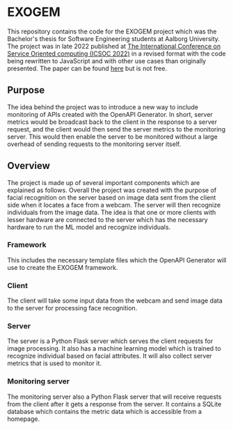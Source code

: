 # EXOGEM
 This repository contains the code for the EXOGEM project which was the Bachelor's thesis for Software Engineering students at Aalborg University. The project was in late 2022 published at [The International Conference on Service Oriented computing (ICSOC 2022)](https://icsoc2022.spilab.es) in a revised format with the code being rewritten to JavaScript and with other use cases than originally presented. The paper can be found [here](https://link.springer.com/chapter/10.1007/978-3-031-26507-5_10) but is not free. 


## Purpose 
The idea behind the project was to introduce a new way to include monitoring of APIs created with the OpenAPI Generator. In short, server metrics would be broadcast back to the client in the response to a server request, and the client would then send the server metrics to the monitoring server. This would then enable the server to be monitored without a large overhead of sending requests to the monitoring server itself. 

## Overview 
The project is made up of several important components which are explained as follows. Overall the project was created with the purpose of facial recognition on the server based on image data sent from the client side when it locates a face from a webcam. The server will then recognize individuals from the image data. The idea is that one or more clients with lesser hardware are connected to the server which has the necessary hardware to run the ML model and recognize individuals. 

### Framework 
This includes the necessary template files which the OpenAPI Generator will use to create the EXOGEM framework.

### Client 
The client will take some input data from the webcam and send image data to the server for processing face recognition. 

### Server 
The server is a Python Flask server which serves the client requests for image processing. It also has a machine learning model which is trained to recognize individual based on facial attributes. It will also collect server metrics that is used to monitor it. 

### Monitoring server
The monitoring server also a Python Flask server that will receive requests from the client after it gets a response from the server. It contains a SQLite database which contains the metric data which is accessible from a homepage. 